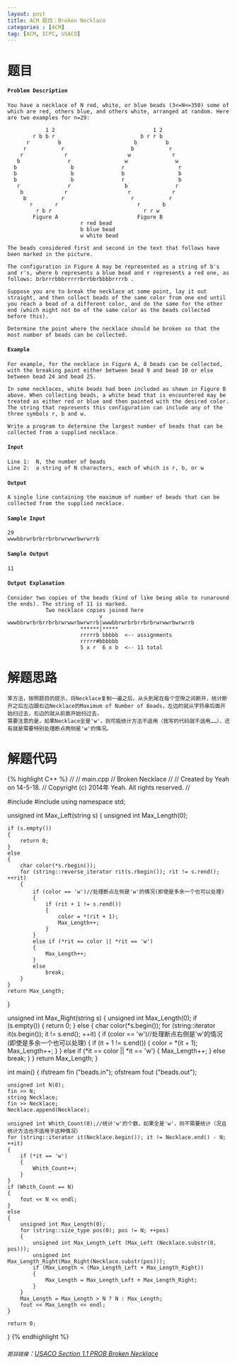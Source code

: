 ```yaml
---
layout: post
title: ACM 题目：Broken Necklace
categories : [ACM]
tag: [ACM, ICPC, USACO]
---
```


# 题目

#### `Problem Description`
	You have a necklace of N red, white, or blue beads (3<=N<=350) some of which are red, others blue, and others white, arranged at random. Here are two examples for n=29:

                1 2                               1 2
            r b b r                           b r r b
          r         b                       b         b
         r           r                     b           r
        r             r                   w             r
       b               r                 w               w
      b                 b               r                 r
      b                 b               b                 b
      b                 b               r                 b
       r               r                 b               r
        b             r                   r             r
         b           r                     r           r
           r       r                         r       b
             r b r                             r r w
            Figure A                         Figure B
	                       r red bead
	                       b blue bead
	                       w white bead
                        
	The beads considered first and second in the text that follows have been marked in the picture.

	The configuration in Figure A may be represented as a string of b's and r's, where b represents a blue bead and r represents a red one, as follows: brbrrrbbbrrrrrbrrbbrbbbbrrrrb .

	Suppose you are to break the necklace at some point, lay it out straight, and then collect beads of the same color from one end until you reach a bead of a different color, and do the same for the other end (which might not be of the same color as the beads collected before this).

	Determine the point where the necklace should be broken so that the most number of beads can be collected.

#### `Example`
	For example, for the necklace in Figure A, 8 beads can be collected, with the breaking point either between bead 9 and bead 10 or else between bead 24 and bead 25.

	In some necklaces, white beads had been included as shown in Figure B above. When collecting beads, a white bead that is encountered may be treated as either red or blue and then painted with the desired color. The string that represents this configuration can include any of the three symbols r, b and w.

	Write a program to determine the largest number of beads that can be collected from a supplied necklace.
	
#### `Input`
	Line 1:	 N, the number of beads
	Line 2:	 a string of N characters, each of which is r, b, or w


#### `Output`
	A single line containing the maximum of number of beads that can be collected from the supplied necklace.

#### `Sample Input`
	29
	wwwbbrwrbrbrrbrbrwrwwrbwrwrrb

#### `Sample Output`
	11
	
#### `Output Explanation`
	Consider two copies of the beads (kind of like being able to runaround the ends). The string of 11 is marked.
                Two necklace copies joined here
                                 v
	wwwbbrwrbrbrrbrbrwrwwrbwrwrrb|wwwbbrwrbrbrrbrbrwrwwrbwrwrrb
                           ******|*****
                           rrrrrb bbbbb  <-- assignments
                           rrrrr#bbbbbb  
                           5 x r  6 x b  <-- 11 total

# 解题思路
	笨方法，按照题目的提示，将Necklace复制一遍之后，从头到尾在每个空隙之间断开，统计断开之后左边跟右边Necklace的Maximum of Number of Beads，左边的就从字符串后面开始扫过去，右边的就从前面开始扫过去。
	需要注意的是，如果Necklace全是'w'，则可能统计方法不适用（我写的代码就不适用……），还有就是需要特别处理断点两侧是'w'的情况。

# 解题代码

<!--lint disable-->

{% highlight C++ %}
//
//  main.cpp
//  Broken Necklace
//
//  Created by Yeah on 14-5-18.
//  Copyright (c) 2014年 Yeah. All rights reserved.
//

#include <fstream>
#include <string>
using namespace std;

unsigned int Max_Left(string s)
{
    unsigned int Max_Length(0);
    
    if (s.empty())
    {
        return 0;
    }
    else
    {
        char color(*s.rbegin());
        for (string::reverse_iterator rit(s.rbegin()); rit != s.rend(); ++rit)
        {
            if (color == 'w')//处理断点左侧是'w'的情况(即使是多余一个也可以处理)
            {
                if (rit + 1 != s.rend())
                {
                    color = *(rit + 1);
                    Max_Length++;
                }
            }
            else if (*rit == color || *rit == 'w')
            {
                Max_Length++;
            }
            else
                break;
        }
    }
    return Max_Length;
}

unsigned int Max_Right(string s)
{
    unsigned int Max_Length(0);
    if (s.empty())
    {
        return 0;
    }
    else
    {
        char color(*s.begin());
        for (string::iterator it(s.begin()); it != s.end(); ++it)
        {
            if (color == 'w')//处理断点右侧是'w'的情况(即使是多余一个也可以处理)
            {
                if (it + 1 != s.end())
                {
                    color = *(it + 1);
                    Max_Length++;
                }
            }
            else if (*it == color || *it == 'w')
            {
                Max_Length++;
            }
            else
                break;
        }
    }
    return Max_Length;
}

int main() {
    ifstream fin ("beads.in");
    ofstream fout ("beads.out");
    
    unsigned int N(0);
    fin >> N;
    string Necklace;
    fin >> Necklace;
    Necklace.append(Necklace);
    
    unsigned int Whith_Count(0);//统计'w'的个数，如果全是'w'，则不需要统计（况且统计方法也不适用于这种情况）
    for (string::iterator it(Necklace.begin()); it != Necklace.end() - N; ++it)
    {
        if (*it == 'w')
        {
            Whith_Count++;
        }
    }
    if (Whith_Count == N)
    {
        fout << N << endl;
    }
    else
    {
        unsigned int Max_Length(0);
        for (string::size_type pos(0); pos != N; ++pos)
        {
            unsigned int Max_Length_Left (Max_Left (Necklace.substr(0, pos)));
            unsigned int Max_Length_Right(Max_Right(Necklace.substr(pos)));
            if (Max_Length < (Max_Length_Left + Max_Length_Right))
            {
                Max_Length = Max_Length_Left + Max_Length_Right;
            }
        }
        Max_Length = Max_Length > N ? N : Max_Length;
        fout << Max_Length << endl;
    }
    
    return 0;
}
{% endhighlight %}

<!--lint enable-->

###### `题目链接`：[USACO Section 1.1 PROB Broken Necklace](http://cerberus.delos.com:790/usacoprob2?a=AoVKOjQ1mC6&S=beads)

